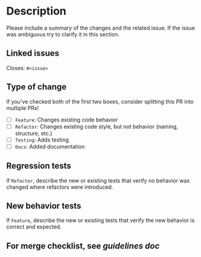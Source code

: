 # Description

Please include a summary of the changes and the related issue. If the issue was ambiguous try to clarify it in this section.

## Linked issues

Closes: `#<issue>`

## Type of change

If you've checked both of the first two boxes, consider splitting this PR into multiple PRs!

- [ ] `Feature`: Changes existing code behavior
- [ ] `Refactor`: Changes existing code style, but not behavior (naming, structure, etc.)
- [ ] `Testing`: Adds testing
- [ ] `Docs`: Added documentation

## Regression tests

If `Refactor`, describe the new or existing tests that verify no behavior was changed where refactors were introduced.

## New behavior tests

If `Feature`, describe the new or existing tests that verify the new behavior is correct and expected.

## For merge checklist, see *guidelines doc*
